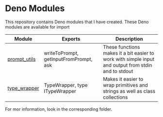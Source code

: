 # Deno Modules

This repository contains Deno modules that I have created. 
These Deno modules are available for import

| Module | Exports | Description |
| ------ | ------- | ----------- |
| [prompt_utils](https://raw.githubusercontent.com/tommardh/deno_modules/master/prompt_utils/mod.ts) | writeToPrompt, getInputFromPrompt, ask | These functions makes it a bit easier to work with simple input and output from stdin and to stdout |
| [type_wrapper](https://raw.githubusercontent.com/tommardh/deno_modules/master/type_wrapper/mod.ts)| TypeWrapper, type ITypeWrapper | Makes it easier to wrap primitives and strings as well as class collections |

For mor information, look in the corresponding folder.
